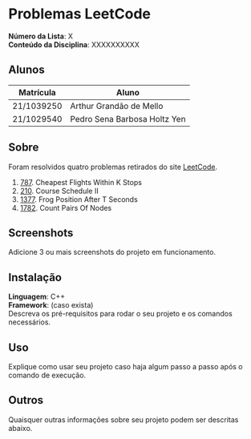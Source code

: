 # Problemas LeetCode

**Número da Lista**: X<br>
**Conteúdo da Disciplina**: XXXXXXXXXX<br>

## Alunos

| Matrícula  | Aluno                        |
| ---------- | ---------------------------- |
| 21/1039250 | Arthur Grandão de Mello      |
| 21/1029540 | Pedro Sena Barbosa Holtz Yen |

## Sobre

Foram resolvidos quatro problemas retirados do site [LeetCode](leetcode.com).

1. [787](https://leetcode.com/problems/cheapest-flights-within-k-stops/description/). Cheapest Flights Within K Stops
2. [210](https://leetcode.com/problems/course-schedule-ii/description/). Course Schedule II
3. [1377](https://leetcode.com/problems/frog-position-after-t-seconds/description/). Frog Position After T Seconds
4. [1782](https://leetcode.com/problems/count-pairs-of-nodes/description/). Count Pairs Of Nodes

## Screenshots

Adicione 3 ou mais screenshots do projeto em funcionamento.

## Instalação

**Linguagem**: C++<br>
**Framework**: (caso exista)<br>
Descreva os pré-requisitos para rodar o seu projeto e os comandos necessários.

## Uso

Explique como usar seu projeto caso haja algum passo a passo após o comando de execução.

## Outros

Quaisquer outras informações sobre seu projeto podem ser descritas abaixo.

